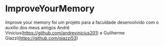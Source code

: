 # ImproveYourMemory
Improve your memory foi um projeto para a faculdade desenvolvido com o auxilio dos meus amigos André Vinicius(https://github.com/andrevinicius201) e Guilherme Giazzi(https://github.com/giazzi53)
